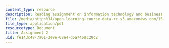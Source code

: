 ```yaml
---
content_type: resource
description: Reading assignment on information technology and business transformation.
file: /media/https%3A/open-learning-course-data-rc.s3.amazonaws.com/15-598-it-and-business-transformation-spring-2003/fe143c487a013e9e08e4d5a746ac20c2_asssignment2.pdf
file_type: application/pdf
resourcetype: Document
title: Assignment 2
uid: fe143c48-7a01-3e9e-08e4-d5a746ac20c2
---
```

